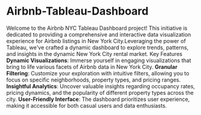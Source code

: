 # Airbnb-Tableau-Dashboard
Welcome to the Airbnb NYC Tableau Dashboard project! This initiative is dedicated to providing a comprehensive and interactive data visualization experience for Airbnb listings in New York City.Leveraging the power of Tableau, we've crafted a dynamic dashboard to explore trends, patterns, and insights in the dynamic New York City rental market. 
Key Features
**Dynamic Visualizations**: Immerse yourself in engaging visualizations that bring to life various facets of Airbnb data in New York City.
**Granular Filtering**: Customize your exploration with intuitive filters, allowing you to focus on specific neighborhoods, property types, and pricing ranges.
**Insightful Analytics**: Uncover valuable insights regarding occupancy rates, pricing dynamics, and the popularity of different property types across the city.
**User-Friendly Interface**: The dashboard prioritizes user experience, making it accessible for both casual users and data enthusiasts.
